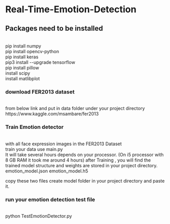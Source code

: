 # Real-Time-Emotion-Detection

<h2>Packages need to be installed</h2><br>
pip install numpy<br>
pip install opencv-python <br>
pip install keras <br>
pip3 install --upgrade tensorflow <br>
pip install pillow<br>
install scipy <br>
install matlibplot <br>

<h3>download FER2013 dataset</h3><br>
from below link and put in data folder under your project directory<br>
https://www.kaggle.com/msambare/fer2013<br>

<h3>Train Emotion detector</h3><br>
with all face expression images in the FER2013 Dataset<br>
train your data use main.py<br>
It will take several hours depends on your processor. (On i5 processor with 8 GB RAM it took me around 4 hours) after Training , you will find the trained model structure and weights are stored in your project directory. emotion_model.json emotion_model.h5

copy these two files create model folder in your project directory and paste it.

<h3>run your emotion detection test file</h3><br>
python TestEmotionDetector.py
